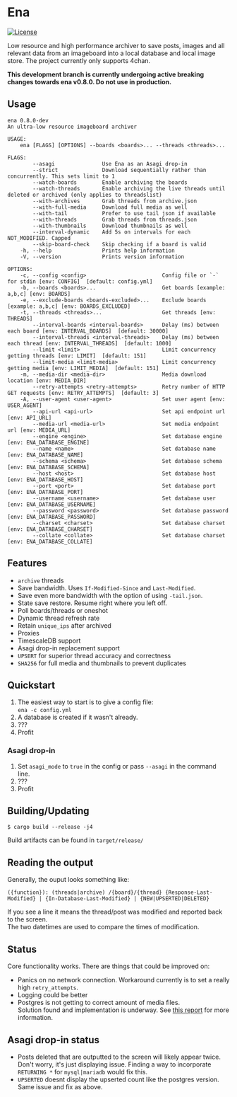

<!--

# New
****
[![Latest Version][latest-badge]][latest-link]
[![License][license-badge]][license-url]
[![Lines Of Code][tokei-loc-badge]][repo-url]
[![Build Status][build-badge]][build-url]
[![Unsafe Forbidden][safety-badge]][safety-url]
[![Documentation][doc-badge]][doc-url]
[![rustc](https://img.shields.io/badge/rustc-1.41+-blue.svg)](https://blog.rust-lang.org/2020/03/12/Rust-1.42.html)

<!--[![Matrix Chat][matrix-chat-badge]][matrix-chat-link]
[![Discord Chat][discord-chat-badge]][discord-chat-link]



[repo-url]: https://github.com/shiimizu/ena
[tokei-loc-badge]: https://tokei.rs/b1/github/shiimizu/ena?category=code
[license-badge]: https://img.shields.io/github/license/shiimizu/ena?color=blue
[license-url]: LICENSE
[latest-badge]: https://img.shields.io/github/v/release/shiimizu/ena?color=orange
[latest-link]: https://github.com/shiimizu/ena/releases/latest
[build-badge]: https://img.shields.io/github/workflow/status/shiimizu/ena/Rust?logo=github
[build-url]: https://github.com/shiimizu/ena/actions?query=workflow%3ARust
[safety-badge]: https://img.shields.io/badge/unsafe-forbidden-green.svg
[safety-url]: https://github.com/rust-secure-code/safety-dance/
[doc-badge]: https://img.shields.io/badge/docs-latest-%235075A7.svg
[doc-url]: https://shiimizu.github.io/ena.docs/doc/ena/pgsql/core/struct.Post.html
[discord-chat-link]: https://discord.gg/phPHTEs
[discord-chat-badge]: https://img.shields.io/badge/chat-on%20discord-%23788BD8?logo=discord
[matrix-chat-link]: https://matrix.to/#/#bibanon-chat:matrix.org
[matrix-chat-badge]: https://img.shields.io/matrix/bibanon-chat:matrix.org?logo=matrix&color=green

-->
# Ena

[![License][license-badge]][license-url]

[license-badge]: https://img.shields.io/github/license/shiimizu/ena?color=blue
[license-url]: LICENSE
[matrix-chat-link]: https://matrix.to/#/#bibanon-chat:matrix.org
[matrix-chat-badge]: https://img.shields.io/matrix/bibanon-chat:matrix.org?logo=matrix&color=green

Low resource and high performance archiver to save posts, images and all relevant data from an imageboard into a local database and local image store. The project currently only supports 4chan.  

**This development branch is currently undergoing active breaking changes towards ena v0.8.0. Do not use in production.**

## Usage

```
ena 0.8.0-dev
An ultra-low resource imageboard archiver

USAGE:
    ena [FLAGS] [OPTIONS] --boards <boards>... --threads <threads>...

FLAGS:
        --asagi               Use Ena as an Asagi drop-in
        --strict              Download sequentially rather than concurrently. This sets limit to 1
        --watch-boards        Enable archiving the boards
        --watch-threads       Enable archiving the live threads until deleted or archived (only applies to threadslist)
        --with-archives       Grab threads from archive.json
        --with-full-media     Download full media as well
        --with-tail           Prefer to use tail json if available
        --with-threads        Grab threads from threads.json
        --with-thumbnails     Download thumbnails as well
        --interval-dynamic    Add 5s on intervals for each NOT_MODIFIED. Capped
        --skip-board-check    Skip checking if a board is valid
    -h, --help                Prints help information
    -V, --version             Prints version information

OPTIONS:
    -c, --config <config>                        Config file or `-` for stdin [env: CONFIG]  [default: config.yml]
    -b, --boards <boards>...                     Get boards [example: a,b,c] [env: BOARDS]
    -e, --exclude-boards <boards-excluded>...    Exclude boards [example: a,b,c] [env: BOARDS_EXCLUDED]
    -t, --threads <threads>...                   Get threads [env: THREADS]
        --interval-boards <interval-boards>      Delay (ms) between each board [env: INTERVAL_BOARDS]  [default: 30000]
        --interval-threads <interval-threads>    Delay (ms) between each thread [env: INTERVAL_THREADS]  [default: 1000]
        --limit <limit>                          Limit concurrency getting threads [env: LIMIT]  [default: 151]
        --limit-media <limit-media>              Limit concurrency getting media [env: LIMIT_MEDIA]  [default: 151]
    -m, --media-dir <media-dir>                  Media download location [env: MEDIA_DIR]
        --retry-attempts <retry-attempts>        Retry number of HTTP GET requests [env: RETRY_ATTEMPTS]  [default: 3]
    -A, --user-agent <user-agent>                Set user agent [env: USER_AGENT]
        --api-url <api-url>                      Set api endpoint url [env: API_URL]
        --media-url <media-url>                  Set media endpoint url [env: MEDIA_URL]
        --engine <engine>                        Set database engine [env: ENA_DATABASE_ENGINE]
        --name <name>                            Set database name [env: ENA_DATABASE_NAME]
        --schema <schema>                        Set database schema [env: ENA_DATABASE_SCHEMA]
        --host <host>                            Set database host [env: ENA_DATABASE_HOST]
        --port <port>                            Set database port [env: ENA_DATABASE_PORT]
        --username <username>                    Set database user [env: ENA_DATABASE_USERNAME]
        --password <password>                    Set database password [env: ENA_DATABASE_PASSWORD]
        --charset <charset>                      Set database charset [env: ENA_DATABASE_CHARSET]
        --collate <collate>                      Set database charset [env: ENA_DATABASE_COLLATE]
```

## Features
* `archive` threads
* Save bandwidth. Uses `If-Modified-Since` and `Last-Modified`. 
* Save even more bandwidth with the option of using `-tail.json`.
* State save restore. Resume right where you left off.
* Poll boards/threads or oneshot
* Dynamic thread refresh rate
* Retain `unique_ips` after archived
* Proxies
* TimescaleDB support
* Asagi drop-in replacement support
* `UPSERT` for superior thread accuracy and correctness
* `SHA256` for full media and thumbnails to prevent duplicates

## Quickstart
1. The easiest way to start is to give a config file:  
        `ena -c config.yml`
1. A database is created if it wasn't already.
1. ???
1. Profit

### Asagi drop-in
1. Set `asagi_mode` to `true` in the config or pass `--asagi` in the command line.
2. ???
2. Profit

## Building/Updating

```shell
$ cargo build --release -j4
```
Build artifacts can be found in `target/release/`  

## Reading the output
Generally, the ouput looks something like:  

```
({function}): (threads|archive) /{board}/{thread} {Response-Last-Modified} | {In-Database-Last-Modified} | {NEW|UPSERTED|DELETED}
```  

If you see a line it means the thread/post was modified and reported back to the screen.  
The two datetimes are used to compare the times of modification.


## Status  
Core functionality works. There are things that could be improved on:  
* Panics on no network connection. Workaround currently is to set a really high `retry_attempts`.
* Logging could be better
* Postgres is not getting to correct amount of media files.  
    Solution found and implementation is underway. See [this report](error-media-log.md) for more information.

## Asagi drop-in status
* Posts deleted that are outputted to the screen will likely appear twice. Don't worry, it's just displaying issue.
    Finding a way to incorporate `RETURNING *` for `mysql|mariadb` would fix this.
* `UPSERTED` doesnt display the upserted count like the postgres version. Same issue and fix as above.
